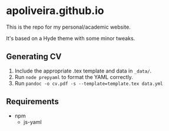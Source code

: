 # apoliveira.github.io

This is the repo for my personal/academic website.

It's based on a Hyde theme with some minor tweaks.

## Generating CV

1. Include the appropriate .tex template and data in `_data/`.
2. Run `node prepyaml` to format the YAML correctly.
3. Run `pandoc -o cv.pdf -s --template=template.tex data.yml`

## Requirements

- npm
  - js-yaml
